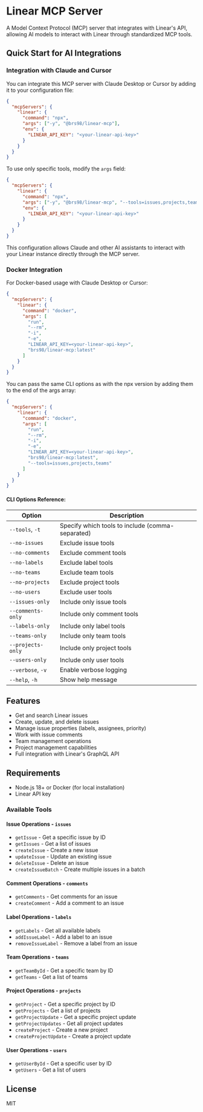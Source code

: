# Linear MCP Server

A Model Context Protocol (MCP) server that integrates with Linear's API, allowing AI models to interact with Linear through standardized MCP tools.

## Quick Start for AI Integrations

### Integration with Claude and Cursor

You can integrate this MCP server with Claude Desktop or Cursor by adding it to your configuration file:

```json
{
  "mcpServers": {
    "linear": {
      "command": "npx",
      "args": ["-y", "@brs98/linear-mcp"],
      "env": {
        "LINEAR_API_KEY": "<your-linear-api-key>"
      }
    }
  }
}
```

To use only specific tools, modify the `args` field:

```json
{
  "mcpServers": {
    "linear": {
      "command": "npx",
      "args": ["-y", "@brs98/linear-mcp", "--tools=issues,projects,teams"],
      "env": {
        "LINEAR_API_KEY": "<your-linear-api-key>"
      }
    }
  }
}
```

This configuration allows Claude and other AI assistants to interact with your Linear instance directly through the MCP server.

### Docker Integration

For Docker-based usage with Claude Desktop or Cursor:

```json
{
  "mcpServers": {
    "linear": {
      "command": "docker",
      "args": [
        "run",
        "--rm",
        "-i",
        "-e",
        "LINEAR_API_KEY=<your-linear-api-key>",
        "brs98/linear-mcp:latest"
      ]
    }
  }
}
```

You can pass the same CLI options as with the npx version by adding them to the end of the args array:

```json
{
  "mcpServers": {
    "linear": {
      "command": "docker",
      "args": [
        "run",
        "--rm",
        "-i",
        "-e",
        "LINEAR_API_KEY=<your-linear-api-key>",
        "brs98/linear-mcp:latest",
        "--tools=issues,projects,teams"
      ]
    }
  }
}
```

#### CLI Options Reference:

| Option            | Description                                      |
| ----------------- | ------------------------------------------------ |
| `--tools`, `-t`   | Specify which tools to include (comma-separated) |
| `--no-issues`     | Exclude issue tools                              |
| `--no-comments`   | Exclude comment tools                            |
| `--no-labels`     | Exclude label tools                              |
| `--no-teams`      | Exclude team tools                               |
| `--no-projects`   | Exclude project tools                            |
| `--no-users`      | Exclude user tools                               |
| `--issues-only`   | Include only issue tools                         |
| `--comments-only` | Include only comment tools                       |
| `--labels-only`   | Include only label tools                         |
| `--teams-only`    | Include only team tools                          |
| `--projects-only` | Include only project tools                       |
| `--users-only`    | Include only user tools                          |
| `--verbose`, `-v` | Enable verbose logging                           |
| `--help`, `-h`    | Show help message                                |

## Features

- Get and search Linear issues
- Create, update, and delete issues
- Manage issue properties (labels, assignees, priority)
- Work with issue comments
- Team management operations
- Project management capabilities
- Full integration with Linear's GraphQL API

## Requirements

- Node.js 18+ or Docker (for local installation)
- Linear API key

### Available Tools

#### Issue Operations - `issues`

- `getIssue` - Get a specific issue by ID
- `getIssues` - Get a list of issues
- `createIssue` - Create a new issue
- `updateIssue` - Update an existing issue
- `deleteIssue` - Delete an issue
- `createIssueBatch` - Create multiple issues in a batch

#### Comment Operations - `comments`

- `getComments` - Get comments for an issue
- `createComment` - Add a comment to an issue

#### Label Operations - `labels`

- `getLabels` - Get all available labels
- `addIssueLabel` - Add a label to an issue
- `removeIssueLabel` - Remove a label from an issue

#### Team Operations - `teams`

- `getTeamById` - Get a specific team by ID
- `getTeams` - Get a list of teams

#### Project Operations - `projects`

- `getProject` - Get a specific project by ID
- `getProjects` - Get a list of projects
- `getProjectUpdate` - Get a specific project update
- `getProjectUpdates` - Get all project updates
- `createProject` - Create a new project
- `createProjectUpdate` - Create a project update

#### User Operations - `users`

- `getUserById` - Get a specific user by ID
- `getUsers` - Get a list of users

## License

MIT
